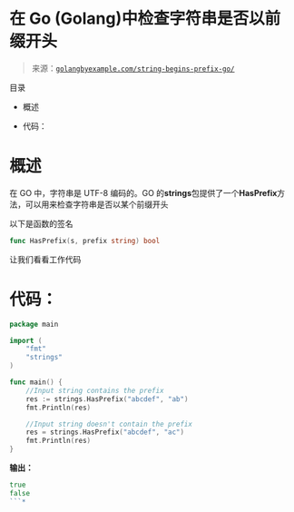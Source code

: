 <!--yml

分类：未分类

日期：2024-10-13 06:12:13

-->

# 在 Go (Golang)中检查字符串是否以前缀开头

> 来源：[`golangbyexample.com/string-begins-prefix-go/`](https://golangbyexample.com/string-begins-prefix-go/)

目录

+   概述

+   代码：

# **概述**

在 GO 中，字符串是 UTF-8 编码的。GO 的**strings**包提供了一个**HasPrefix**方法，可以用来检查字符串是否以某个前缀开头

以下是函数的签名

```go
func HasPrefix(s, prefix string) bool
```

让我们看看工作代码

# **代码：**

```go
package main

import (
    "fmt"
    "strings"
)

func main() {
    //Input string contains the prefix
    res := strings.HasPrefix("abcdef", "ab")
    fmt.Println(res)

    //Input string doesn't contain the prefix
    res = strings.HasPrefix("abcdef", "ac")
    fmt.Println(res)
}
```

**输出：**

```go
true
false
```*
